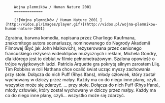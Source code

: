 
        Wojna plemników / Human Nature 2001 
        =============
        
        [![Wojna plemników / Human Nature 2001 ](http://vidos.pl/images/player.gif)](http://vidos.pl/wojna-plemnikow-human-nature-2001)
        
        
 Zgrabna, barwna komedia, napisana przez Charliego Kaufmana, znakomitego autora scenariuszy, nominowanego do Nagrody Akademii Filmowej (Być jak John Malkovich), reżyserowana przez cenionego francuskiego reżysera wideoklipów muzycznych i reklam, Michela Gondry, dla którego jest to debiut w filmie pełnometrażowym. Szalona opowieść o trójce wyjątkowych ludzi. Patricia Arquette gra pokrytą silnym zarostem Lilę. Tim Robbins w roli Nathana chce ocalić świat ucząc myszy zachowania przy stole. Dołącza do nich Puff (Rhys Ifans), młody człowiek, który został wychowany w dziczy przez małpy. Każdy ma co do niego inne plany, czyli... wszystko może się zdarzyć.   ... przy stole. Dołącza do nich Puff (Rhys Ifans), młody człowiek, który został wychowany w dziczy przez małpy. Każdy ma co do niego inne plany, czyli... wszystko może się zdarzyć.
    